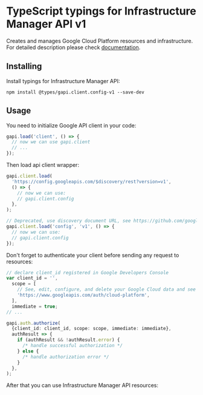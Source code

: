 # TypeScript typings for Infrastructure Manager API v1

Creates and manages Google Cloud Platform resources and infrastructure.
For detailed description please check [documentation](https://cloud.google.com/infrastructure-manager/docs).

## Installing

Install typings for Infrastructure Manager API:

```
npm install @types/gapi.client.config-v1 --save-dev
```

## Usage

You need to initialize Google API client in your code:

```typescript
gapi.load('client', () => {
  // now we can use gapi.client
  // ...
});
```

Then load api client wrapper:

```typescript
gapi.client.load(
  'https://config.googleapis.com/$discovery/rest?version=v1',
  () => {
    // now we can use:
    // gapi.client.config
  },
);
```

```typescript
// Deprecated, use discovery document URL, see https://github.com/google/google-api-javascript-client/blob/master/docs/reference.md#----gapiclientloadname----version----callback--
gapi.client.load('config', 'v1', () => {
  // now we can use:
  // gapi.client.config
});
```

Don't forget to authenticate your client before sending any request to resources:

```typescript
// declare client_id registered in Google Developers Console
var client_id = '',
  scope = [
    // See, edit, configure, and delete your Google Cloud data and see the email address for your Google Account.
    'https://www.googleapis.com/auth/cloud-platform',
  ],
  immediate = true;
// ...

gapi.auth.authorize(
  {client_id: client_id, scope: scope, immediate: immediate},
  authResult => {
    if (authResult && !authResult.error) {
      /* handle successful authorization */
    } else {
      /* handle authorization error */
    }
  },
);
```

After that you can use Infrastructure Manager API resources: <!-- TODO: make this work for multiple namespaces -->

```typescript

```
